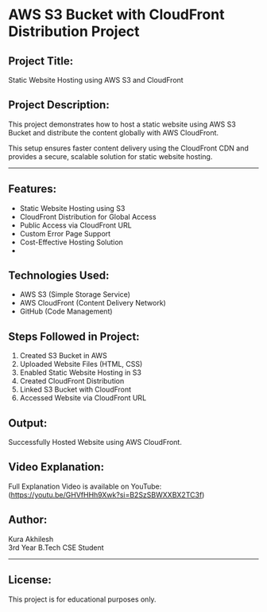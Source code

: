 # AWS S3 Bucket with CloudFront Distribution Project

## Project Title:
Static Website Hosting using AWS S3 and CloudFront  

## Project Description:
This project demonstrates how to host a static website using AWS S3 Bucket and distribute the content globally with AWS CloudFront.  

This setup ensures faster content delivery using the CloudFront CDN and provides a secure, scalable solution for static website hosting.

---

## Features:
- Static Website Hosting using S3
- CloudFront Distribution for Global Access
- Public Access via CloudFront URL
- Custom Error Page Support
- Cost-Effective Hosting Solution
- 
## Technologies Used:
- AWS S3 (Simple Storage Service)
- AWS CloudFront (Content Delivery Network)
- GitHub (Code Management)

## Steps Followed in Project:
1. Created S3 Bucket in AWS
2. Uploaded Website Files (HTML, CSS)
3. Enabled Static Website Hosting in S3
4. Created CloudFront Distribution
5. Linked S3 Bucket with CloudFront
6. Accessed Website via CloudFront URL
## Output:
Successfully Hosted Website using AWS CloudFront.

## Video Explanation:
Full Explanation Video is available on YouTube:  
(https://youtu.be/GHVfHHh9Xwk?si=B2SzSBWXXBX2TC3f)
## Author:
Kura Akhilesh  
3rd Year B.Tech CSE Student  

---

## License:
This project is for educational purposes only.
